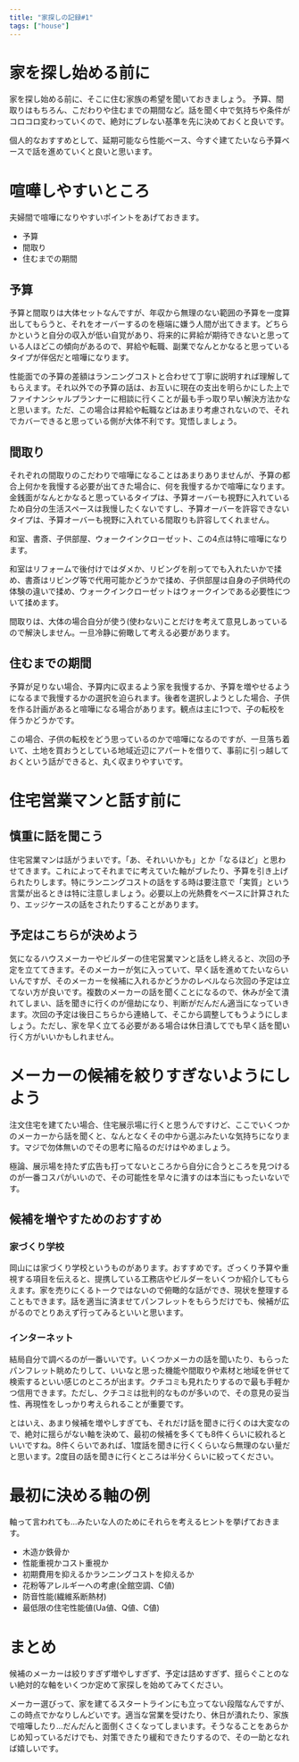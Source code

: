 ```yaml
---
title: "家探しの記録#1"
tags: ["house"]
---
```


# 家を探し始める前に

家を探し始める前に、そこに住む家族の希望を聞いておきましょう。 予算、間取りはもちろん、こだわりや住むまでの期間など。話を聞く中で気持ちや条件がコロコロ変わっていくので、絶対にブレない基準を先に決めておくと良いです。

個人的なおすすめとして、延期可能なら性能ベース、今すぐ建てたいなら予算ベースで話を進めていくと良いと思います。

# 喧嘩しやすいところ

夫婦間で喧嘩になりやすいポイントをあげておきます。

- 予算
- 間取り
- 住むまでの期間


## 予算

予算と間取りは大体セットなんですが、年収から無理のない範囲の予算を一度算出してもらうと、それをオーバーするのを極端に嫌う人間が出てきます。どちらかというと自分の収入が低い自覚があり、将来的に昇給が期待できないと思っている人ほどこの傾向があるので、昇給や転職、副業でなんとかなると思っているタイプが伴侶だと喧嘩になります。

性能面での予算の差額はランニングコストと合わせて丁寧に説明すれば理解してもらえます。それ以外での予算の話は、お互いに現在の支出を明らかにした上でファイナンシャルプランナーに相談に行くことが最も手っ取り早い解決方法かなと思います。ただ、この場合は昇給や転職などはあまり考慮されないので、それでカバーできると思っている側が大体不利です。覚悟しましょう。

## 間取り

それぞれの間取りのこだわりで喧嘩になることはあまりありませんが、予算の都合上何かを我慢する必要が出てきた場合に、何を我慢するかで喧嘩になります。金銭面がなんとかなると思っているタイプは、予算オーバーも視野に入れているため自分の生活スペースは我慢したくないですし、予算オーバーを許容できないタイプは、予算オーバーも視野に入れている間取りも許容してくれません。

和室、書斎、子供部屋、ウォークインクローゼット、この4点は特に喧嘩になります。

和室はリフォームで後付けではダメか、リビングを削ってでも入れたいかで揉め、書斎はリビング等で代用可能かどうかで揉め、子供部屋は自身の子供時代の体験の違いで揉め、ウォークインクローゼットはウォークインである必要性について揉めます。

間取りは、大体の場合自分が使う(使わない)ことだけを考えて意見しあっているので解決しません。一旦冷静に俯瞰して考える必要があります。

## 住むまでの期間

予算が足りない場合、予算内に収まるよう家を我慢するか、予算を増やせるようになるまで我慢するかの選択を迫られます。後者を選択しようとした場合、子供を作る計画があると喧嘩になる場合があります。観点は主に1つで、子の転校を伴うかどうかです。

この場合、子供の転校をどう思っているのかで喧嘩になるのですが、一旦落ち着いて、土地を買おうとしている地域近辺にアパートを借りて、事前に引っ越しておくという話ができると、丸く収まりやすいです。

# 住宅営業マンと話す前に

## 慎重に話を聞こう

住宅営業マンは話がうまいです。「あ、それいいかも」とか「なるほど」と思わせてきます。これによってそれまでに考えていた軸がブレたり、予算を引き上げられたりします。特にランニングコストの話をする時は要注意で「実質」という言葉が出るときは特に注意しましょう。必要以上の光熱費をベースに計算されたり、エッジケースの話をされたりすることがあります。

## 予定はこちらが決めよう

気になるハウスメーカーやビルダーの住宅営業マンと話をし終えると、次回の予定を立ててきます。そのメーカーが気に入っていて、早く話を進めてたいならいいんですが、そのメーカーを候補に入れるかどうかのレベルなら次回の予定は立てない方が良いです。複数のメーカーの話を聞くことになるので、休みが全て潰れてしまい、話を聞きに行くのが億劫になり、判断がだんだん適当になっていきます。次回の予定は後日こちらから連絡して、そこから調整してもうようにしましょう。ただし、家を早く立てる必要がある場合は休日潰してでも早く話を聞い行く方がいいかもしれません。

# メーカーの候補を絞りすぎないようにしよう

注文住宅を建てたい場合、住宅展示場に行くと思うんですけど、ここでいくつかのメーカーから話を聞くと、なんとなくその中から選ぶみたいな気持ちになります。マジで勿体無いのでその思考に陥るのだけはやめましょう。

極論、展示場を持たず広告も打ってないところから自分に合うところを見つけるのが一番コスパがいいので、その可能性を早々に潰すのは本当にもったいないです。

## 候補を増やすためのおすすめ

### 家づくり学校

岡山には家づくり学校というものがあります。おすすめです。ざっくり予算や重視する項目を伝えると、提携している工務店やビルダーをいくつか紹介してもらえます。家を売りにくるトークではないので俯瞰的な話ができ、現状を整理することもできます。話を適当に済ませてパンフレットをもらうだけでも、候補が広がるのでとりあえず行ってみるといいと思います。

### インターネット

結局自分で調べるのが一番いいです。いくつかメーカの話を聞いたり、もらったパンフレット眺めたりして、いいなと思った機能や間取りや素材と地域を併せて検索するといい感じのところが出ます。クチコミも見れたりするので最も手軽かつ信用できます。ただし、クチコミは批判的なものが多いので、その意見の妥当性、再現性をしっかり考えられることが重要です。

とはいえ、あまり候補を増やしすぎても、それだけ話を聞きに行くのは大変なので、絶対に揺らがない軸を決めて、最初の候補を多くても8件くらいに絞れるといいですね。8件くらいであれば、1度話を聞きに行くくらいなら無理のない量だと思います。2度目の話を聞きに行くところは半分くらいに絞ってください。

# 最初に決める軸の例

軸って言われても...みたいな人のためにそれらを考えるヒントを挙げておきます。

- 木造か鉄骨か
- 性能重視かコスト重視か
- 初期費用を抑えるかランニングコストを抑えるか
- 花粉等アレルギーへの考慮(全館空調、C値)
- 防音性能(繊維系断熱材)
- 最低限の住宅性能値(Ua値、Q値、C値)

# まとめ

候補のメーカーは絞りすぎず増やしすぎず、予定は詰めすぎず、揺らぐことのない絶対的な軸をいくつか定めて家探しを始めてみてください。

メーカー選びって、家を建てるスタートラインにも立ってない段階なんですが、この時点でかなりしんどいです。適当な営業を受けたり、休日が潰れたり、家族で喧嘩したり...だんだんと面倒くさくなってしまいます。そうなることをあらかじめ知っているだけでも、対策できたり緩和できたりするので、その一助となれば嬉しいです。
